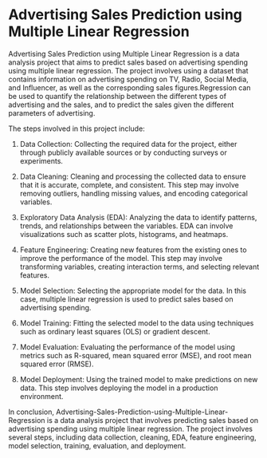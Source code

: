 # Advertising Sales Prediction using Multiple Linear Regression 

Advertising Sales Prediction using Multiple Linear Regression is a data analysis project that aims to predict sales based on advertising spending using multiple linear regression. The project involves using a dataset that contains information on advertising spending on TV, Radio, Social Media, and Influencer, as well as the corresponding sales figures.Regression can be used to quantify the relationship between the different types of advertising and the sales, and to predict the sales given the different parameters of advertising.

The steps involved in this project include:

1. Data Collection: Collecting the required data for the project, either through publicly available sources or by conducting surveys or experiments.

2. Data Cleaning: Cleaning and processing the collected data to ensure that it is accurate, complete, and consistent. This step may involve removing outliers, handling missing values, and encoding categorical variables.

3. Exploratory Data Analysis (EDA): Analyzing the data to identify patterns, trends, and relationships between the variables. EDA can involve visualizations such as scatter plots, histograms, and heatmaps.

4. Feature Engineering: Creating new features from the existing ones to improve the performance of the model. This step may involve transforming variables, creating interaction terms, and selecting relevant features.

5. Model Selection: Selecting the appropriate model for the data. In this case, multiple linear regression is used to predict sales based on advertising spending.

6. Model Training: Fitting the selected model to the data using techniques such as ordinary least squares (OLS) or gradient descent.

7. Model Evaluation: Evaluating the performance of the model using metrics such as R-squared, mean squared error (MSE), and root mean squared error (RMSE).

8. Model Deployment: Using the trained model to make predictions on new data. This step involves deploying the model in a production environment.

In conclusion, Advertising-Sales-Prediction-using-Multiple-Linear-Regression is a data analysis project that involves predicting sales based on advertising spending using multiple linear regression. The project involves several steps, including data collection, cleaning, EDA, feature engineering, model selection, training, evaluation, and deployment.
 
